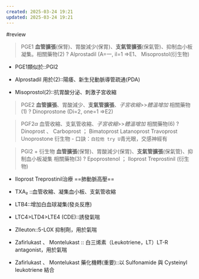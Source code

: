 ```yaml
---
created: 2025-03-24 19:21
updated: 2025-03-24 19:21
---
```

#review

> PGE1 **血管擴張**(保腎)、胃酸減少(保胃)、**支氣管擴張**(保氣管)、抑制血小板凝集。相關藥物(2)
?
Alprostadil (A=一, il=1 =>E1、 Misoprostol(衍生物)

- PGE1類似於::PGI2

- Alprostadil 用於(2)::陽痿、新生兒動脈導管疏通(PDA)

- Misoprostol(2)::抗胃酸分泌、刺激子宮收縮

> PGE2 **血管擴張**、胃酸減少、**支氣管擴張**、*子宮收縮*>>*體溫增加* 相關藥物(1)
?
Dinoprostone (Di=2, one=1 =>E2)

> PGF2$\alpha$ 血管收縮、支氣管收縮、*子宮收縮*>>*體溫增加* 相關藥物(6)
?
Dinoprost 、 Carboprost ； Bimatoprost  Latanoprost  Travoprost  Unoprostone 衍生物 - 口訣：`白拉他 try U`青光眼，交感神經有

> PGI2 + 衍生物 **血管擴張**(保腎)、胃酸減少(保胃)、**支氣管擴張**(保氣管)、抑制血小板凝集 相關藥物(3)
?
Epoprostenol ； Iloprost  Treprostinil (衍生物)

- Iloprost  Treprostinil治療 ==肺動脈高壓==

- TXA₂ ::血管收縮、凝集血小板、支氣管收縮

- LTB4::增加白血球凝集(發炎反應)

- LTC4>LTD4>LTE4 (CDE)::誘發氣喘

- ZIleuton::5-LOX 抑制劑，用於氣喘

- Zafirlukast 、 Montelukast :: 白三烯素（Leukotriene，LT）LT-R antagonist，用於氣喘

- Zafirlukast 、 Montelukast 藥化機轉(重要)::以 Sulfonamide 與 Cysteinyl leukotriene 結合